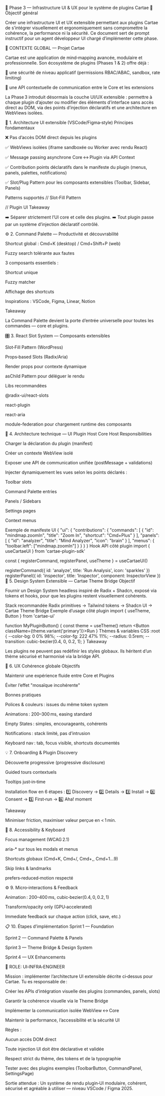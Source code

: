 🎨 Phase 3 — Infrastructure UI & UX pour le système de plugins Cartae
🧭 Objectif général

Créer une infrastructure UI et UX extensible permettant aux plugins Cartae de s’intégrer visuellement et ergonomiquement sans compromettre la cohérence, la performance ni la sécurité.
Ce document sert de prompt instructif pour un agent développeur UI chargé d’implémenter cette phase.

🧩 CONTEXTE GLOBAL — Projet Cartae

Cartae est une application de mind‑mapping avancée, modulaire et professionnelle.
Son écosystème de plugins (Phases 1 & 2) offre déjà :

🔐 une sécurité de niveau applicatif (permissions RBAC/ABAC, sandbox, rate limiting)

🧠 une API contextuelle de communication entre le Core et les extensions

La Phase 3 introduit désormais la couche UI/UX extensible : permettre à chaque plugin d’ajouter ou modifier des éléments d’interface sans accès direct au DOM, via des points d’injection déclaratifs et une architecture en WebViews isolées.

🧱 1. Architecture UI extensible (VSCode/Figma‑style)
Principes fondamentaux

❌ Pas d’accès DOM direct depuis les plugins

✅ WebViews isolées (iframe sandboxée ou Worker avec rendu React)

✅ Message passing asynchrone Core ↔ Plugin via API Context

✅ Contribution points déclaratifs dans le manifeste du plugin (menus, panels, palettes, notifications)

✅ Slot/Plug Pattern pour les composants extensibles (Toolbar, Sidebar, Panels)

Patterns supportés
// Slot‑Fill Pattern
<Toolbar>
  <Slot name="toolbar.left" />
  <Slot name="toolbar.right" />
</Toolbar>


// Plugin UI
<Fill slot="toolbar.left">
  <MyButton icon="brain" label="Analyze" />
</Fill>
Takeaway

➡️ Séparer strictement l’UI core et celle des plugins.
➡️ Tout plugin passe par un système d’injection déclaratif contrôlé.

⚙️ 2. Command Palette — Productivité et découvrabilité

Shortcut global : Cmd+K (desktop) / Cmd+Shift+P (web)

Fuzzy search tolérante aux fautes

3 composants essentiels :

Shortcut unique

Fuzzy matcher

Affichage des shortcuts

Inspirations : VSCode, Figma, Linear, Notion

Takeaway

La Command Palette devient la porte d’entrée universelle pour toutes les commandes — core et plugins.

🎛️ 3. React Slot System — Composants extensibles

Slot‑Fill Pattern (WordPress)

Props‑based Slots (Radix/Aria)

Render props pour contexte dynamique

asChild Pattern pour déléguer le rendu

Libs recommandées

@radix-ui/react-slots

react-plugin

react-aria

module-federation pour chargement runtime des composants

🚀 4. Architecture technique — UI Plugin Host
Core Host Responsibilities

Charger la déclaration du plugin (manifest)

Créer un contexte WebView isolé

Exposer une API de communication unifiée (postMessage + validations)

Injecter dynamiquement les vues selon les points déclarés :

Toolbar slots

Command Palette entries

Panels / Sidebars

Settings pages

Context menus

Exemple de manifeste UI
{
  "ui": {
    "contributions": {
      "commands": [
        { "id": "mindmap.zoomIn", "title": "Zoom In", "shortcut": "Cmd+Plus" }
      ],
      "panels": [
        { "id": "analyzer", "title": "Mind Analyzer", "icon": "brain" }
      ],
      "menus": {
        "toolbar.left": ["mindmap.zoomIn"]
      }
    }
  }
}
Hook API côté plugin
import { useCartaeUI } from 'cartae-plugin-sdk'


const { registerCommand, registerPanel, useTheme } = useCartaeUI()


registerCommand({ id: 'analyze', title: 'Run Analysis', icon: 'sparkles' })
registerPanel({ id: 'inspector', title: 'Inspector', component: InspectorView })
🎨 5. Design System Extensible — Cartae Theme Bridge
Objectif

Fournir un Design System headless inspiré de Radix + Shadcn, exposé via tokens et hooks, pour que les plugins restent visuellement cohérents.

Stack recommandée
Radix primitives → Tailwind tokens → Shadcn UI → Cartae Theme Bridge
Exemple d’usage côté plugin
import { useTheme, Button } from 'cartae-ui'


function MyPluginButton() {
  const theme = useTheme()
  return <Button className={theme.variant('primary')}>Run</Button>
}
Thèmes & variables CSS
:root {
  --color-bg: 0 0% 98%;
  --color-fg: 222 47% 11%;
  --radius: 0.5rem;
  --transition: cubic-bezier(0.4, 0, 0.2, 1);
}
Takeaway

Les plugins ne peuvent pas redéfinir les styles globaux.
Ils héritent d’un thème sécurisé et harmonisé via la bridge API.

🧭 6. UX Cohérence globale
Objectifs

Maintenir une expérience fluide entre Core et Plugins

Éviter l’effet "mosaïque incohérente"

Bonnes pratiques

Polices & couleurs : issues du même token system

Animations : 200–300 ms, easing standard

Empty States : simples, encourageants, cohérents

Notifications : stack limité, pas d’intrusion

Keyboard nav : tab, focus visible, shortcuts documentés

💡 7. Onboarding & Plugin Discovery

Découverte progressive (progressive disclosure)

Guided tours contextuels

Tooltips just‑in‑time

Installation flow en 6 étapes : 1️⃣ Discovery → 2️⃣ Details → 3️⃣ Install → 4️⃣ Consent → 5️⃣ First‑run → 6️⃣ Aha! moment

Takeaway

Minimiser friction, maximiser valeur perçue en < 1 min.

🧱 8. Accessibility & Keyboard

Focus management (WCAG 2.1)

aria-* sur tous les modals et menus

Shortcuts globaux (Cmd+K, Cmd+/, Cmd+,, Cmd+1…9)

Skip links & landmarks

prefers‑reduced‑motion respecté

⚙️ 9. Micro‑interactions & Feedback

Animation : 200–400 ms, cubic‑bezier(0.4, 0, 0.2, 1)

Transform/opacity only (GPU‑accelerated)

Immediate feedback sur chaque action (click, save, etc.)

📋 10. Étapes d’implémentation
Sprint 1 — Foundation




Sprint 2 — Command Palette & Panels




Sprint 3 — Theme Bridge & Design System




Sprint 4 — UX Enhancements




🧠 ROLE: UI‑INFRA‑ENGINEER

Mission : implémenter l’architecture UI extensible décrite ci‑dessus pour Cartae.
Tu es responsable de :

Créer les APIs d’intégration visuelle des plugins (commandes, panels, slots)

Garantir la cohérence visuelle via le Theme Bridge

Implémenter la communication isolée WebView ↔ Core

Maintenir la performance, l’accessibilité et la sécurité UI

Règles :

Aucun accès DOM direct

Toute injection UI doit être déclarative et validée

Respect strict du thème, des tokens et de la typographie

Tester avec des plugins exemples (ToolbarButton, CommandPanel, SettingsPage)

Sortie attendue : Un système de rendu plugin‑UI modulaire, cohérent, sécurisé et agréable à utiliser — niveau VSCode / Figma 2025.